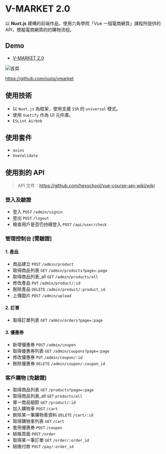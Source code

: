 # V-MARKET 2.0

以 **Nuxt.js** 建構的前端作品，使用六角學院「Vue 一個電商網頁」課程所提供的 API，模擬電商網頁的的購物流程。

## Demo

* [V-MARKET 2.0](https://ouiis.github.io/vmarket_2.0/ "V-MARKET 2.0")

![首頁](https://i.imgur.com/SqUsdWa.jpg)

https://github.com/ouiis/vmarket



## 使用技術

* 以 `Nuxt.js` 為框架，使用支援 `SSR` 的 `universal` 模式。
* 使用 `Vuetify` 作為 UI 元件庫。
* `ESLint Airbnb`

## 使用套件

* `axios`
* `VeeValidate`

## 使用到的 API

> API 文件：https://github.com/hexschool/vue-course-api-wiki/wiki

### 登入及驗證

* 登入 `POST` `/admin/signin`
* 登出 `POST` `/logout`
* 檢查用戶是否仍持續登入 `POST` `/api/user/check`

### 管理控制台 [需驗證]

#### 1. 產品

* 商品建立 `POST` `/admin/product`
* 取得商品列表 `GET` `/admin/products?page=:page`
* 取得商品列表_all `GET` `/admin/products/all`
* 修改產品 `PUT` `/admin/product/:id`
* 刪除產品 `DELETE` `/admin/product/:product_id`
* 上傳圖片 `POST` `/admin/upload`

#### 2. 訂單

* 取得訂單列表 `GET` `/admin/orders?page=:page`

#### 3. 優惠券

* 新增優惠券 `POST` `/admin/coupon`
* 取得優惠券列表 `GET` `/admin/coupons?page=:page`
* 修改優惠券 `PUT` `/admin/coupon/:id`
* 刪除優惠券 `DELETE` `/admin/coupon/:coupon_id`

### 客戶購物 [免驗證]

* 取得商品列表 `GET` `/products?page=:page`
* 取得商品列表_all `GET` `products/all`
* 單一商品細節 `GET` `/product/:id`
* 加入購物車 `POST` `/cart`
* 刪除某一筆購物車資料 `DELETE` `/cart/:id`
* 取得購物車列表 `GET` `/cart`
* 套用優惠券 `POST` `/coupon`
* 結帳頁面 `POST` `/order`
* 取得某一筆訂單 `GET` `/order/:order_id`
* 結帳付款 `POST` `/pay/:order_id`
